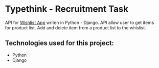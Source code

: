# Typethink - Recruitment Task

API for [Wishlist App](https://github.com/Pyot/react-shop-wishlist/) writen in Python - Django. API allow user to get items for product list. Add and delete item from a product list to the whislist.

## Technologies used for this project:

* Python
* Django

